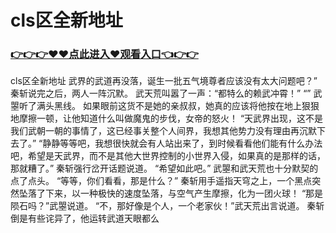 # cls区全新地址

### <a href="https://https://github.com/budfg/haiu/issues/1">👉👉👉♥♥点此进入♥观看入口👈👉👉</a>

cls区全新地址
 武界的武道再没落，诞生一批五气境尊者应该没有太大问题吧？”
    秦斩说完之后，两人一阵沉默。
    武天荒叫嚣了一声：“都特么的赖武冲霄！”
    “”
    武曌听了满头黑线。
    如果眼前这货不是她的亲叔叔，她真的应该将他按在地上狠狠地摩擦一顿，让他知道什么叫做魔鬼的步伐，女帝的怒火！
    “天武界出现，这不是我们武朝一朝的事情了，这已经事关整个人间界，我想其他势力没有理由再沉默下去了。”
    “静静等等吧，我想很快就会有人站出来了，到时候看看他们能有什么办法吧，希望是天武界，而不是其他大世界控制的小世界入侵，如果真的是那样的话，那就糟了。”
    秦斩强行岔开话题说道。
    “希望如此吧。”
    武曌和武天荒也十分默契的点了点头。
    “等等，你们看看，那是什么？”
    秦斩用手遥指天穹之上，一个黑点突然坠落了下来，以一种极快的速度坠落，与空气产生摩擦，化为一团火球！
    “那是陨石吗？”武曌说道。
    “不，那好像是个人，一个老家伙！”武天荒出言说道。
    秦斩倒是有些诧异了，他运转武道天眼都么
